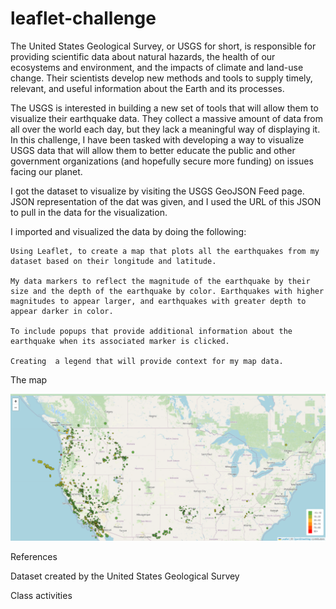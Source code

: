 # leaflet-challenge

The United States Geological Survey, or USGS for short, is responsible for providing scientific data about natural hazards, the health of our ecosystems and environment, and the impacts of climate and land-use change. Their scientists develop new methods and tools to supply timely, relevant, and useful information about the Earth and its processes.

The USGS is interested in building a new set of tools that will allow them to visualize their earthquake data. They collect a massive amount of data from all over the world each day, but they lack a meaningful way of displaying it. In this challenge, I have been tasked with developing a way to visualize USGS data that will allow them to better educate the public and other government organizations (and hopefully secure more funding) on issues facing our planet.

I got the dataset to visualize by visiting the USGS GeoJSON Feed page. JSON representation of the dat was given, and I used the URL of this JSON to pull in the data for the visualization.

I imported and visualized the data by doing the following:

    Using Leaflet, to create a map that plots all the earthquakes from my dataset based on their longitude and latitude.

    My data markers to reflect the magnitude of the earthquake by their size and the depth of the earthquake by color. Earthquakes with higher magnitudes to appear larger, and earthquakes with greater depth to appear darker in color.

    To include popups that provide additional information about the earthquake when its associated marker is clicked.

    Creating  a legend that will provide context for my map data.

The map

![Alt text](EarthquakeMap.png)

References

Dataset created by the United States Geological Survey

Class activities
